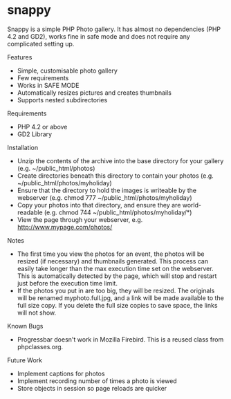 snappy
======

Snappy is a simple PHP Photo gallery. It has almost no dependencies (PHP 4.2 and GD2), works fine in safe mode and does not require any complicated setting up.

Features
* Simple, customisable photo gallery
* Few requirements
* Works in SAFE MODE
* Automatically resizes pictures and creates thumbnails
* Supports nested subdirectories

Requirements
* PHP 4.2 or above
* GD2 Library

Installation
* Unzip the contents of the archive into the base directory for your gallery (e.g. ~/public_html/photos)
* Create directories beneath this directory to contain your photos (e.g. ~/public_html/photos/myholiday)
* Ensure that the directory to hold the images is writeable by the webserver (e.g. chmod 777 ~/public_html/photos/myholiday)
* Copy your photos into that directory, and ensure they are world-readable (e.g. chmod 744 ~/public_html/photos/myholiday/*)
* View the page through your webserver, e.g. http://www.mypage.com/photos/

Notes
* The first time you view the photos for an event, the photos will be resized (if necessary) and thumbnails generated. This process can easily take longer than the max execution time set on the webserver. This is automatically detected by the page, which will stop and restart just before the execution time limit.
* If the photos you put in are too big, they will be resized. The originals will be renamed myphoto.full.jpg, and a link will be made available to the full size copy. If you delete the full size copies to save space, the links will not show.

Known Bugs
* Progressbar doesn't work in Mozilla Firebird. This is a reused class from phpclasses.org.

Future Work
* Implement captions for photos
* Implement recording number of times a photo is viewed
* Store objects in session so page reloads are quicker
